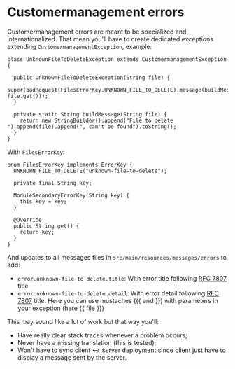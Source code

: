 # Customermanagement errors

Customermanagement errors are meant to be specialized and internationalized. That mean you'll have to create dedicated exceptions extending `CustomermanagementException`, example:

```
class UnknownFileToDeleteException extends CustomermanagementException {

  public UnknownFileToDeleteException(String file) {
    super(badRequest(FilesErrorKey.UNKNOWN_FILE_TO_DELETE).message(buildMessage(file)).addParameter("file", file.get()));
  }

  private static String buildMessage(String file) {
    return new StringBuilder().append("File to delete ").append(file).append(", can't be found").toString();
  }
}

```

With `FilesErrorKey`:

```
enum FilesErrorKey implements ErrorKey {
  UNKNOWN_FILE_TO_DELETE("unknown-file-to-delete");

  private final String key;

  ModuleSecondaryErrorKey(String key) {
    this.key = key;
  }

  @Override
  public String get() {
    return key;
  }
}
```

And updates to all messages files in `src/main/resources/messages/errors` to add:

- `error.unknown-file-to-delete.title`: With error title following [RFC 7807](https://www.rfc-editor.org/rfc/rfc7807) title
- `error.unknown-file-to-delete.detail`: With error detail following [RFC 7807](https://www.rfc-editor.org/rfc/rfc7807) title. Here you can use mustaches ({{ and }}) with parameters in your exception (here {{ file }})

This may sound like a lot of work but that way you'll:

- Have really clear stack traces whenever a problem occurs;
- Never have a missing translation (this is tested);
- Won't have to sync client <-> server deployment since client just have to display a message sent by the server.
